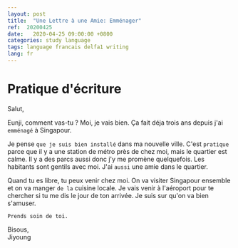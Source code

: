 ```yaml
---
layout: post
title:  "Une Lettre à une Amie: Emménager"
ref:  20200425
date:   2020-04-25 09:00:00 +0800
categories: study language
tags: language francais delfa1 writing
lang: fr
---
```


# Pratique d'écriture

Salut,

Eunji, comment vas-tu ? Moi, je vais bien. Ça fait déja trois ans depuis j'ai `emménagé` à Singapour. 

Je pense `que je suis bien installé` dans ma nouvelle ville. C'est `pratique` parce que il y a une station de métro près de chez moi, mais le quartier est calme. Il y a des parcs aussi donc j'y me promène quelquefois. Les habitants sont gentils avec moi. J'ai `aussi` une amie dans le quartier. 

Quand tu es libre, tu peux venir chez moi. On va visiter Singapour ensemble et on va manger `de la` cuisine locale. Je vais venir à l'aéroport pour te chercher si tu me dis le jour de ton arrivée. Je suis sur qu'on va bien s'amuser.

`Prends soin de toi.`

Bisous,<br/>
Jiyoung